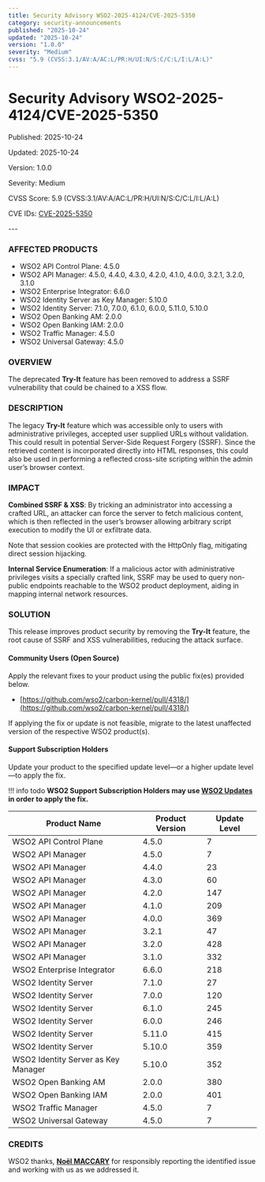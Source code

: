 ```yaml
---
title: Security Advisory WSO2-2025-4124/CVE-2025-5350
category: security-announcements
published: "2025-10-24"
updated: "2025-10-24"
version: "1.0.0"
severity: "Medium"
cvss: "5.9 (CVSS:3.1/AV:A/AC:L/PR:H/UI:N/S:C/C:L/I:L/A:L)"
---
```


# Security Advisory WSO2-2025-4124/CVE-2025-5350

<p class="doc-info">Published: 2025-10-24</p>
<p class="doc-info">Updated: 2025-10-24</p>
<p class="doc-info">Version: 1.0.0</p>
<p class="doc-info">Severity: Medium</p>
<p class="doc-info">CVSS Score: 5.9 (CVSS:3.1/AV:A/AC:L/PR:H/UI:N/S:C/C:L/I:L/A:L)</p>
<p class="doc-info">CVE IDs: <a href="https://www.cve.org/CVERecord?id=CVE-2025-5350">CVE-2025-5350</a></p>
---

### AFFECTED PRODUCTS
* WSO2 API Control Plane: 4.5.0
* WSO2 API Manager: 4.5.0, 4.4.0, 4.3.0, 4.2.0, 4.1.0, 4.0.0, 3.2.1, 3.2.0, 3.1.0
* WSO2 Enterprise Integrator: 6.6.0
* WSO2 Identity Server as Key Manager: 5.10.0
* WSO2 Identity Server: 7.1.0, 7.0.0, 6.1.0, 6.0.0, 5.11.0, 5.10.0
* WSO2 Open Banking AM: 2.0.0
* WSO2 Open Banking IAM: 2.0.0
* WSO2 Traffic Manager: 4.5.0
* WSO2 Universal Gateway: 4.5.0


### OVERVIEW
The deprecated **Try-It** feature has been removed to address a SSRF vulnerability that could be chained to a XSS flow.


### DESCRIPTION
The legacy **Try-It** feature which was accessible only to users with administrative privileges, accepted user supplied URLs without validation. This could result in potential Server-Side Request Forgery (SSRF). Since the retrieved content is incorporated directly into HTML responses, this could also be used in performing a reflected cross-site scripting within the admin user’s browser context.


### IMPACT
**Combined SSRF & XSS**: By tricking an administrator into accessing a crafted URL, an attacker can force the server to fetch malicious content, which is then reflected in the user’s browser allowing arbitrary script execution to modify the UI or exfiltrate data. 

Note that session cookies are protected with the HttpOnly flag, mitigating direct session hijacking.

**Internal Service Enumeration**: If a malicious actor with administrative privileges visits a specially crafted link, SSRF may be used to query non-public endpoints reachable to the WSO2 product deployment, aiding in mapping internal network resources.


### SOLUTION

This release improves product security by removing the **Try-It** feature, the root cause of SSRF and XSS vulnerabilities, reducing the attack surface.

#### Community Users (Open Source)
Apply the relevant fixes to your product using the public fix(es) provided below.

* [https://github.com/wso2/carbon-kernel/pull/4318/](https://github.com/wso2/carbon-kernel/pull/4318/)

If applying the fix or update is not feasible, migrate to the latest unaffected version of the respective WSO2 product(s).


#### Support Subscription Holders

Update your product to the specified update level—or a higher update level—to apply the fix.

!!! info todo
    **WSO2 Support Subscription Holders may use [WSO2 Updates](https://wso2.com/updates/) in order to apply the fix.**

| Product Name                          | Product Version   | Update Level   |
| ------------------------------------- | ----------------- | -------------- |
| WSO2 API Control Plane                | 4.5.0             | 7              |
| WSO2 API Manager                      | 4.5.0             | 7              |
| WSO2 API Manager                      | 4.4.0             | 23             |
| WSO2 API Manager                      | 4.3.0             | 60             |
| WSO2 API Manager                      | 4.2.0             | 147            |
| WSO2 API Manager                      | 4.1.0             | 209            |
| WSO2 API Manager                      | 4.0.0             | 369            |
| WSO2 API Manager                      | 3.2.1             | 47             |
| WSO2 API Manager                      | 3.2.0             | 428            |
| WSO2 API Manager                      | 3.1.0             | 332            |
| WSO2 Enterprise Integrator            | 6.6.0             | 218            |
| WSO2 Identity Server                  | 7.1.0             | 27             |
| WSO2 Identity Server                  | 7.0.0             | 120            |
| WSO2 Identity Server                  | 6.1.0             | 245            |
| WSO2 Identity Server                  | 6.0.0             | 246            |
| WSO2 Identity Server                  | 5.11.0            | 415            |
| WSO2 Identity Server                  | 5.10.0            | 359            |
| WSO2 Identity Server as Key Manager   | 5.10.0            | 352            |
| WSO2 Open Banking AM                  | 2.0.0             | 380            |
| WSO2 Open Banking IAM                 | 2.0.0             | 401            |
| WSO2 Traffic Manager                  | 4.5.0             | 7              |
| WSO2 Universal Gateway                | 4.5.0             | 7              |



### CREDITS
WSO2 thanks, **[Noël MACCARY](https://fr.linkedin.com/in/nmaccary)** for responsibly reporting the identified issue and working with us as we addressed it.

